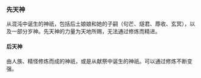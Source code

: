 ### 先天神

从混沌中诞生的神祇，包括后土娘娘和她的子嗣（句芒、燧君、蓐收、玄冥），以及一部分岁神。先天神的力量为天地所赐，无法通过修炼而精进。

#### 后天神

由人族、精怪修炼而成的神祇，或是从献祭中诞生的神祇。可以通过修炼不断变强。
